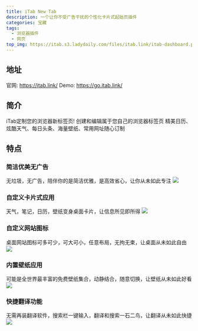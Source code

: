 ```yaml
---
title: iTab New Tab
description: 一个让你不受广告干扰的个性化卡片式起始页插件
categories: 宝藏
tags:  
  - 浏览器插件
  - 网页
top_img: https://itab.s3.ladydaily.com/files/itab.link/itab-dashboard.png
---
```


## 地址
官网: https://itab.link/
Demo: https://go.itab.link/
## 简介
iTab定制您的浏览器新标签页!
创建和编辑属于您自己的浏览器标签页
精美日历、炫酷天气、每日头条、海量壁纸、常用网址随心订制
## 特点
### 简洁优美无广告
无垃圾，无广告，陪伴你的是简洁优雅，是高效省心，让你从未如此专注
![](https://itab.s3.ladydaily.com/files/itab.link/01.png)
### 自定义卡片式应用
天气，笔记，日历，壁纸变身桌面卡片，让信息所见即所得
![](https://itab.s3.ladydaily.com/files/itab.link/02.png)
### 自定义网站图标
桌面网站图标可多可少，可大可小，任意布局，无拘无束，让桌面从未如此自由
![](https://itab.s3.ladydaily.com/files/itab.link/03.png)
### 内置壁纸应用
可能是全世界最丰富的免费壁纸集合，动静结合，随意切换，让壁纸从未如此好看
![](https://itab.s3.ladydaily.com/files/itab.link/04.png)
### 快捷翻译功能
无需再装翻译软件，搜索栏一键输入，翻译和搜索一石二鸟，让翻译从未如此快捷
![](https://itab.s3.ladydaily.com/files/itab.link/05.png)


